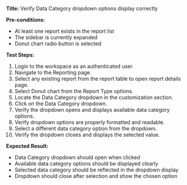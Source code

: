 **Title:** Verify Data Category dropdown options display correctly

**Pre-conditions:**
* At least one report exists in the report list
* The sidebar is currently expanded
* Donut chart radio button is selected

**Test Steps:**
1. Login to the workspace as an authenticated user.
2. Navigate to the Reporting page.
3. Select any existing report from the report table to open report details page.
4. Select Donut chart from the Report Type options.
5. Locate the Data Category dropdown in the customization section.
6. Click on the Data Category dropdown.
7. Verify the dropdown opens and displays available data category options.
8. Verify dropdown options are properly formatted and readable.
9. Select a different data category option from the dropdown.
10. Verify the dropdown closes and displays the selected value.

**Expected Result:**
* Data Category dropdown should open when clicked
* Available data category options should be displayed clearly
* Selected data category should be reflected in the dropdown display
* Dropdown should close after selection and show the chosen option